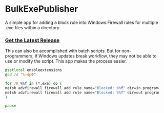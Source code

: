 # BulkExePublisher

A simple app for adding a block rule into Windows Firewall rules for multiple .exe files within a directory. 

### [Get the Latest Release](https://github.com/edgarbarney/BulkExeFirewallBlocker/releases/latest)

This can also be accomplished with batch scripts. But for non-programmers; if Windows updates break workflow, they may not be able to use or modify the script.
This app makes the process easier.

```bat
@setlocal enableextensions
@cd /d "%~dp0"

for /R %%f in (*.exe) do (
netsh advfirewall firewall add rule name="Blocked: %%f" dir=in program="%%f" action=block
netsh advfirewall firewall add rule name="Blocked: %%f" dir=out program="%%f" action=block
)

pause
```

